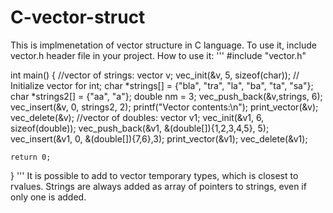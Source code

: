 # C-vector-struct

This is implmenetation of vector structure in C language. To use it, include vector.h header file in your project.
How to use it:
'''
#include "vector.h"


int main() {
    //vector of strings:
    vector v;
    vec_init(&v, 5, sizeof(char)); // Initialize vector for int;
    char *strings[] = {"bla", "tra", "la", "ba", "ta", "sa"};
    char *strings2[] = {"aa", "a"};
    double nm  = 3;
    vec_push_back(&v,strings, 6); 
    vec_insert(&v, 0, strings2, 2);
    printf("Vector contents:\n");
    print_vector(&v);
    vec_delete(&v);
    //vector of doubles:
    vector v1;
    vec_init(&v1, 6, sizeof(double));
    vec_push_back(&v1, &(double[]){1,2,3,4,5}, 5);
    vec_insert(&v1, 0, &(double[]){7,6},3);
    print_vector(&v1);
    vec_delete(&v1);


    return 0;
}
'''
It is possible to add to vector temporary types, which is closest to rvalues. Strings are always added as array of pointers to strings, even if only one is added.








